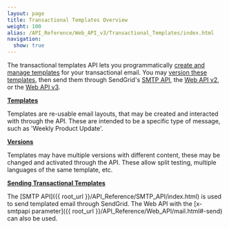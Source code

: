 ```yaml
---
layout: page
title: Transactional Templates Overview
weight: 100
alias: /API_Reference/Web_API_v3/Transactional_Templates/index.html
navigation:
  show: true
---
```


The transactional templates API lets you programmatically [create and manage
templates]({{root_url}}/API_Reference/Web_API_v3/Transactional_Templates/templates.html) for your transactional email. You may [version these templates]({{root_url}}/API_Reference/Web_API_v3/Transactional_Templates/versions.html), then send them through SendGrid's [SMTP API]({{root_url}}/API_Reference/Web_API_v3/Transactional_Templates/smtpapi.html), the [Web API v2]({{root_url}}/API_Reference/Web_API/mail.html), or the [Web API v3]({{root_url}}/API_Reference/Web_API_v3/Mail/overview.html).

**[Templates]({{root_url}}/API_Reference/Web_API_v3/Transactional_Templates/templates.html)**

Templates are re-usable email layouts, that may be created and interacted with through the API. These are intended to be a specific type of message, such as 'Weekly Product Update'.

**[Versions]({{root_url}}/API_Reference/Web_API_v3/Transactional_Templates/versions.html)**

Templates may have multiple versions with different content, these may be changed and activated through the API. These allow split testing, multiple languages of the same template, etc.

**[Sending Transactional Templates]({{root_url}}/API_Reference/Web_API_v3/Transactional_Templates/smtpapi.html)**

The [SMTP API]({{ root_url }}/API_Reference/SMTP_API/index.html) is used to send templated email through SendGrid. The Web API with the [x-smtpapi parameter]({{ root_url }}/API_Reference/Web_API/mail.html#-send) can also be used.
